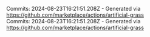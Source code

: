 Commits: 2024-08-23T16:21:51.208Z - Generated via https://github.com/marketplace/actions/artificial-grass
<br>
Commits: 2024-08-23T16:21:51.208Z - Generated via https://github.com/marketplace/actions/artificial-grass
<br>
